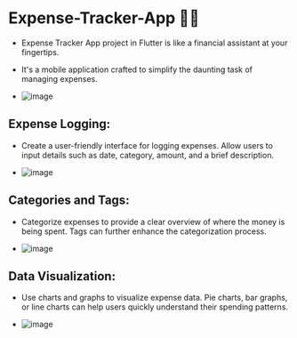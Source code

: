 # Expense-Tracker-App 👨‍💻
- Expense Tracker App project in Flutter is like a financial assistant at your fingertips.
- It's a mobile application crafted to simplify the daunting task of managing expenses.

- ![image](https://github.com/tauseefsheikh01/Expense-Tracker-App/assets/94850129/8ee83e5c-671f-4693-bc64-8b2c2b497c2d)

## Expense Logging:
- Create a user-friendly interface for logging expenses. Allow users to input details such as date, category, amount, and a brief description.

- ![image](https://github.com/tauseefsheikh01/Expense-Tracker-App/assets/94850129/dade7d6d-1f69-4b25-8af5-4a91203bafd5)

## Categories and Tags:
- Categorize expenses to provide a clear overview of where the money is being spent. Tags can further enhance the categorization process.

- ![image](https://github.com/tauseefsheikh01/Expense-Tracker-App/assets/94850129/45751e03-ba5e-4780-a55a-5f33c86bc8a3)

## Data Visualization:
- Use charts and graphs to visualize expense data. Pie charts, bar graphs, or line charts can help users quickly understand their spending patterns.

- ![image](https://github.com/tauseefsheikh01/Expense-Tracker-App/assets/94850129/dd0e45e8-5c46-4f55-b9d0-024ccbbc3c33)



